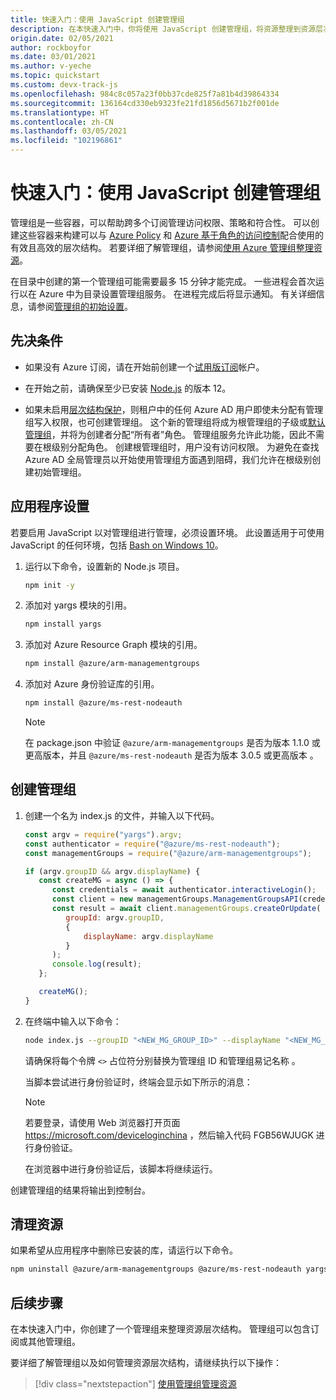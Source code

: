 ```yaml
---
title: 快速入门：使用 JavaScript 创建管理组
description: 在本快速入门中，你将使用 JavaScript 创建管理组，将资源整理到资源层次结构中。
origin.date: 02/05/2021
author: rockboyfor
ms.date: 03/01/2021
ms.author: v-yeche
ms.topic: quickstart
ms.custom: devx-track-js
ms.openlocfilehash: 984c8c057a23f0bb37cde825f7a81b4d39864334
ms.sourcegitcommit: 136164cd330eb9323fe21fd1856d5671b2f001de
ms.translationtype: HT
ms.contentlocale: zh-CN
ms.lasthandoff: 03/05/2021
ms.locfileid: "102196861"
---
```

# <a name="quickstart-create-a-management-group-with-javascript"></a>快速入门：使用 JavaScript 创建管理组

管理组是一些容器，可以帮助跨多个订阅管理访问权限、策略和符合性。 可以创建这些容器来构建可以与 [Azure Policy](../policy/overview.md) 和 [Azure 基于角色的访问控制](../../role-based-access-control/overview.md)配合使用的有效且高效的层次结构。 若要详细了解管理组，请参阅[使用 Azure 管理组整理资源](overview.md)。

在目录中创建的第一个管理组可能需要最多 15 分钟才能完成。 一些进程会首次运行以在 Azure 中为目录设置管理组服务。 在进程完成后将显示通知。 有关详细信息，请参阅[管理组的初始设置](./overview.md#initial-setup-of-management-groups)。

## <a name="prerequisites"></a>先决条件

- 如果没有 Azure 订阅，请在开始前创建一个[试用版订阅](https://www.microsoft.com/china/azure/index.html?fromtype=cn#azurefreeform)帐户。

- 在开始之前，请确保至少已安装 [Node.js](https://nodejs.org/) 的版本 12。

- 如果未启用[层次结构保护](./how-to/protect-resource-hierarchy.md#setting---require-authorization)，则租户中的任何 Azure AD 用户即使未分配有管理组写入权限，也可创建管理组。 这个新的管理组将成为根管理组的子级或[默认管理组](./how-to/protect-resource-hierarchy.md#setting---default-management-group)，并将为创建者分配“所有者”角色。 管理组服务允许此功能，因此不需要在根级别分配角色。 创建根管理组时，用户没有访问权限。 为避免在查找 Azure AD 全局管理员以开始使用管理组方面遇到阻碍，我们允许在根级别创建初始管理组。

<!--NOT AVAILABLE ON [!INCLUDE [azure-cli-2-azurechinacloud-environment-parameter](../../../includes/azure-cli-2-azurechinacloud-environment-parameter.md)-->

## <a name="application-setup"></a>应用程序设置

若要启用 JavaScript 以对管理组进行管理，必须设置环境。 此设置适用于可使用 JavaScript 的任何环境，包括 [Bash on Windows 10](https://docs.microsoft.com/windows/wsl/install-win10)。

1. 运行以下命令，设置新的 Node.js 项目。

    ```bash
    npm init -y
    ```

1. 添加对 yargs 模块的引用。

    ```bash
    npm install yargs
    ```

1. 添加对 Azure Resource Graph 模块的引用。

    ```bash
    npm install @azure/arm-managementgroups
    ```

1. 添加对 Azure 身份验证库的引用。

    ```bash
    npm install @azure/ms-rest-nodeauth
    ```

    > [!NOTE]
    > 在 package.json 中验证 `@azure/arm-managementgroups` 是否为版本 1.1.0 或更高版本，并且 `@azure/ms-rest-nodeauth` 是否为版本 3.0.5 或更高版本 。

## <a name="create-the-management-group"></a>创建管理组

1. 创建一个名为 index.js 的文件，并输入以下代码。

    ```javascript
    const argv = require("yargs").argv;
    const authenticator = require("@azure/ms-rest-nodeauth");
    const managementGroups = require("@azure/arm-managementgroups");

    if (argv.groupID && argv.displayName) {
       const createMG = async () => {
          const credentials = await authenticator.interactiveLogin();
          const client = new managementGroups.ManagementGroupsAPI(credentials);
          const result = await client.managementGroups.createOrUpdate(
             groupId: argv.groupID,
             {
                 displayName: argv.displayName
             }
          );
          console.log(result);
       };

       createMG();
    }
    ```

1. 在终端中输入以下命令：

    ```bash
    node index.js --groupID "<NEW_MG_GROUP_ID>" --displayName "<NEW_MG_FRIENDLY_NAME>"
    ```

    请确保将每个令牌 `<>` 占位符分别替换为管理组 ID 和管理组易记名称 。

    当脚本尝试进行身份验证时，终端会显示如下所示的消息：
    
    > [!NOTE]
    > 若要登录，请使用 Web 浏览器打开页面 https://microsoft.com/deviceloginchina ，然后输入代码 FGB56WJUGK 进行身份验证。

    在浏览器中进行身份验证后，该脚本将继续运行。

创建管理组的结果将输出到控制台。

## <a name="clean-up-resources"></a>清理资源

如果希望从应用程序中删除已安装的库，请运行以下命令。

```bash
npm uninstall @azure/arm-managementgroups @azure/ms-rest-nodeauth yargs
```

## <a name="next-steps"></a>后续步骤

在本快速入门中，你创建了一个管理组来整理资源层次结构。 管理组可以包含订阅或其他管理组。

要详细了解管理组以及如何管理资源层次结构，请继续执行以下操作：

> [!div class="nextstepaction"]
> [使用管理组管理资源](./manage.md)

<!--Update_Description: update meta properties, wording update, update link-->